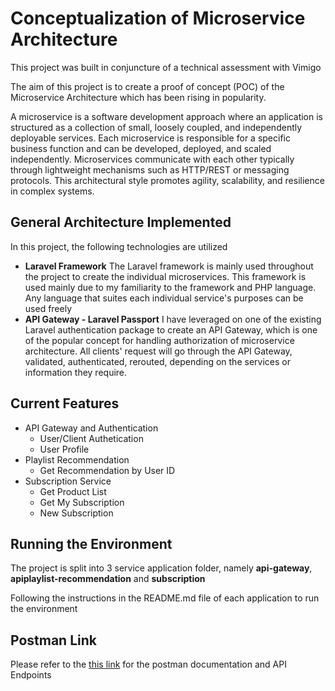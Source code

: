 # Conceptualization of Microservice Architecture

This project was built in conjuncture of a technical assessment with Vimigo

The aim of this project is to create a proof of concept (POC) of the Microservice Architecture which has been rising in popularity.

A microservice is a software development approach where an application is structured as a collection of small, loosely coupled, and independently deployable services. Each microservice is responsible for a specific business function and can be developed, deployed, and scaled independently. Microservices communicate with each other typically through lightweight mechanisms such as HTTP/REST or messaging protocols. This architectural style promotes agility, scalability, and resilience in complex systems.

## General Architecture Implemented
In this project, the following technologies are utilized
- **Laravel Framework**
The Laravel framework is mainly used throughout the project to create the individual microservices. This framework is used mainly due to my familiarity to the framework and PHP language. Any language that suites each individual service's purposes can be used freely
- **API Gateway - Laravel Passport**
I have leveraged on one of the existing Laravel authentication package to create an API Gateway, which is one of the popular concept for handling authorization of microservice architecture. All clients' request will go through the API Gateway, validated, authenticated, rerouted, depending on the services or information they require.

## Current Features

* API Gateway and Authentication
    * User/Client Authetication
    * User Profile
* Playlist Recommendation
    * Get Recommendation by User ID
* Subscription Service
    * Get Product List
    * Get My Subscription
    * New Subscription

## Running the Environment
The project is split into 3 service application folder, namely **api-gateway**, **apiplaylist-recommendation** and **subscription**

Following the instructions in the README.md file of each application to run the environment

## Postman Link
Please refer to the [this link](https://documenter.getpostman.com/view/10405264/2sA2rFTLKb) for the postman documentation and API Endpoints
